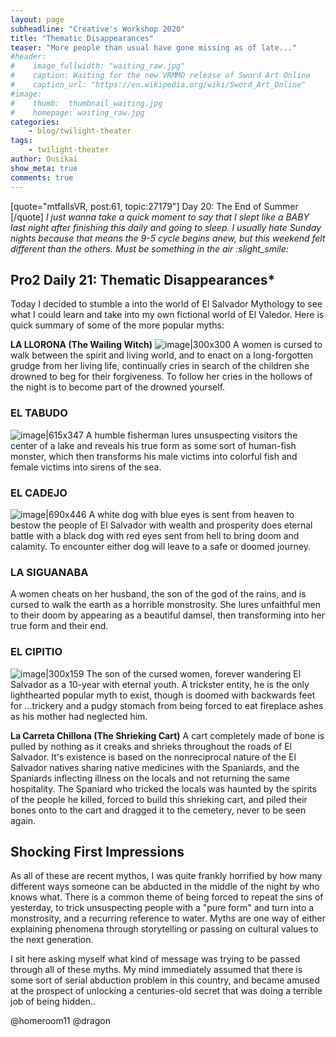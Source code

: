 ```yaml
---
layout: page
subheadline: "Creative's Workshop 2020"
title: "Thematic Disappearances"
teaser: "More people than usual have gone missing as of late..."
#header:
#    image_fullwidth: "waiting_raw.jpg"
#    caption: Waiting for the new VRMMO release of Sword Art Online
#    caption_url: "https://en.wikipedia.org/wiki/Sword_Art_Online"
#image:
#    thumb:  thumbnail_waiting.jpg
#    homepage: waiting_raw.jpg
categories:
    - blog/twilight-theater
tags:
    - twilight-theater
author: Ousikai
show_meta: true
comments: true
---
```

[quote="mtfallsVR, post:61, topic:27179"]
Day 20: The End of Summer
[/quote]
*I just wanna take a quick moment to say that I slept like a BABY last night after finishing this daily and going to sleep. I usually hate Sunday nights because that means the 9-5 cycle begins anew, but this weekend felt different than the others. Must be something in the air :slight_smile:* 

## Pro2 Daily 21: Thematic Disappearances* 

Today I decided to stumble a into the world of El Salvador Mythology to see what I could learn and take into my own fictional world of El Valedor. Here is quick summary of some of the more popular myths:

**LA LLORONA  (The Wailing Witch)**
![image|300x300](upload://wKQjyjjI8XbwS600DKbxd20ikGR.jpeg) 
A women is cursed to walk between the spirit and living world, and to enact on a long-forgotten grudge from her living life, continually cries in search of the children she drowned to beg for their forgiveness. To follow her cries in the hollows of the night is to become part of the drowned yourself.

### EL TABUDO
![image|615x347](upload://wEizVCN8jcmqyb0NU4y2GZrxihX.jpeg) 
A humble fisherman lures unsuspecting visitors the center of a lake and reveals his true form as some sort of human-fish monster, which then transforms his male victims into colorful fish and female victims into sirens of the sea.

### EL CADEJO
![image|690x446](upload://6EYBb8VPvh8ZiA4SThLwBpAqgEo.jpeg) 
A white dog with blue eyes is sent from heaven to bestow the people of El Salvador with wealth and prosperity does eternal battle with a black dog with red eyes sent from hell to bring doom and calamity. To encounter either dog will leave to a safe or doomed journey. 

### LA SIGUANABA
A women cheats on her husband, the son of the god of the rains, and is cursed to walk the earth as a horrible monstrosity. She lures unfaithful men to their doom by appearing as a beautiful damsel, then transforming into her true form and their end.  
### EL CIPITIO
![image|300x159](upload://fy7HyppFnfqm3F0uh9Jp0xbVVju.jpeg) 
The son of the cursed women, forever wandering El Salvador as a 10-year with eternal youth. A trickster entity, he is the only lighthearted popular myth to exist, though is doomed with backwards feet for ...trickery and a pudgy stomach from being forced to eat fireplace ashes as his mother had neglected him.

**La Carreta Chillona (The Shrieking Cart)**
A cart completely made of bone is pulled by nothing as it creaks and shrieks throughout the roads of El Salvador. It's existence is based on the nonreciprocal nature of the El Salvador natives sharing native medicines with the Spaniards, and the Spaniards inflecting illness on the locals and not returning the same hospitality. The Spaniard who tricked the locals was haunted by the spirits of the people he killed, forced to build this shrieking cart, and piled their bones onto to the cart and dragged it to the cemetery, never to be seen again. 

Shocking First Impressions
----
As all of these are recent mythos, I was quite frankly horrified by how many different ways someone can be abducted in the middle of the night by who knows what. There is a common theme of being forced to repeat the sins of yesterday, to trick unsuspecting people with a "pure form" and turn into a monstrosity, and a recurring reference to water. Myths are one way of either explaining phenomena through storytelling or passing on cultural values to the next generation.

 I sit here asking myself what kind of message was trying to be passed through all of these myths. My mind immediately assumed that there is some sort of serial abduction problem in this country, and became amused at the prospect of unlocking a centuries-old secret that was doing a terrible job of being hidden.. 

@homeroom11 @dragon